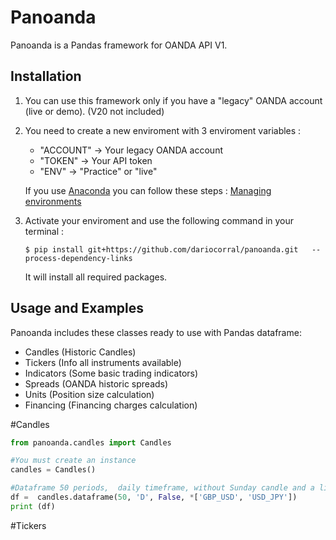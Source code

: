 # Panoanda
Panoanda is a Pandas framework for OANDA API V1. 

## Installation

1. You can use this framework only if you have a "legacy" OANDA account (live or demo). (V20 not included)

2. You need to create a new enviroment with 3 enviroment variables :
   - "ACCOUNT" -> Your legacy OANDA account
   - "TOKEN" -> Your API token
   - "ENV" -> "Practice" or "live"
   
   If you use [Anaconda](https://www.anaconda.com/distribution/ ) you can follow these steps : [Managing environments](https://conda.io/docs/user-guide/tasks/manage-environments.html)

3. Activate your enviroment and use the following command in your terminal :

    ```
    $ pip install git+https://github.com/dariocorral/panoanda.git   --process-dependency-links
    ````

    It will install all required packages.

## Usage and Examples

Panoanda includes these classes ready to use with Pandas dataframe:
 
 - Candles (Historic Candles)
 - Tickers (Info all instruments available)
 - Indicators (Some basic trading indicators)
 - Spreads (OANDA historic spreads)
 - Units (Position size calculation)
 - Financing (Financing charges calculation)

 #Candles

 ```Python
 from panoanda.candles import Candles

 #You must create an instance
 candles = Candles()

#Dataframe 50 periods,  daily timeframe, without Sunday candle and a list:
df =  candles.dataframe(50, 'D', False, *['GBP_USD', 'USD_JPY'])
print (df)
 ```

 #Tickers

 








